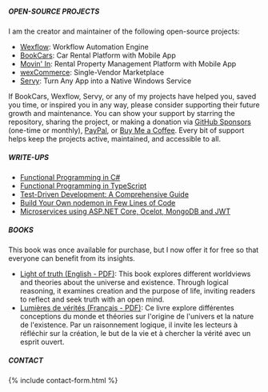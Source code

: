 <!--
I craft innovative and scalable solutions for digital media. My comprehensive experience spans web, mobile and desktop development, with particular focus on media and digital asset management systems.

My key strength lies in creating forward-thinking solutions that adapt across industries, enabling organizations to streamline and automate their work process or data management.
-->

##### OPEN-SOURCE PROJECTS

I am the creator and maintainer of the following open-source projects:

* [Wexflow](https://wexflow.github.io/): Workflow Automation Engine
* [BookCars](https://bookcars.github.io/): Car Rental Platform with Mobile App
* [Movin' In](https://movin-in.github.io/): Rental Property Management Platform with Mobile App
* [wexCommerce](https://wexcommerce.github.io/): Single-Vendor Marketplace
* [Servy](https://github.com/aelassas/servy): Turn Any App into a Native Windows Service
<!-- * [Wexstream](https://github.com/aelassas/wexstream): Video Conferencing Platform -->

<!--
By choosing my solutions, you can launch your own digital marketplace - whether it's an ecommerce website, car rental platform, or property rental system. Each solution comes with comprehensive documentation, Stripe and PayPal payment integration, and runs efficiently on just 1GB of RAM. Deploy your business for less than $5/month on cloud providers like [Hetzner](https://www.hetzner.com/cloud/) or [DigitalOcean](https://www.digitalocean.com/pricing/droplets), making these platforms perfect for entrepreneurs seeking scalable and cost-effective solutions.
-->

If BookCars, Wexflow, Servy, or any of my projects have helped you, saved you time, or inspired you in any way, please consider supporting their future growth and maintenance. You can show your support by starring the repository, sharing the project, or making a donation via [GitHub Sponsors](https://github.com/sponsors/aelassas) (one-time or monthly), [PayPal](https://www.paypal.me/aelassaspp), or [Buy Me a Coffee](https://www.buymeacoffee.com/aelassas). Every bit of support helps keep the projects active, maintained, and accessible to all.

##### WRITE-UPS

* [Functional Programming in C#](https://github.com/aelassas/functional-cs)
* [Functional Programming in TypeScript](https://github.com/aelassas/functional-ts)
* [Test-Driven Development: A Comprehensive Guide](https://github.com/aelassas/tdd)
* [Build Your Own nodemon in Few Lines of Code](https://github.com/aelassas/watcher)
* [Microservices using ASP.NET Core, Ocelot, MongoDB and JWT](https://github.com/aelassas/microservices)

##### BOOKS

This book was once available for purchase, but I now offer it for free so that everyone can benefit from its insights.
<!-- 
Feel free to download, read, and reflect on the ideas presented. I hope they provide you with knowledge and inspiration!
-->

<!--EN: https://bit.ly/3ER13zm -->
<!--FR: https://bit.ly/3DamgnA -->
<!--
* [Light of truth (English - PDF)](https://2ly.link/27oLb): This book takes an in-depth look at different worldviews and perspectives, examining various theories about the origins of the universe and the nature of existence. Through logical reasoning and analysis, it offers a compelling perspective on creation and the purpose of life, encouraging readers to reflect on profound and essential questions. Like many, I was confronted with deep questions about existence and purpose, I sought answers through reason and study, determined to find a foundation that was both logical and undeniably true. Whether you approach this with doubt or conviction, I invite you to explore the arguments presented with an open mind. The truth is there for those willing to seek it.
* [Lumières de vérités (Français - PDF)](https://2ly.link/27oLd): Ce livre explore différentes conceptions du monde en analysant diverses théories sur l'origine de l'univers et la nature de l'existence. À travers un raisonnement logique et une analyse rigoureuse, il propose une réflexion approfondie sur la création et le but de la vie, incitant les lecteurs à méditer sur des questions profondes et essentielles. Comme beaucoup, j'ai été confronté à des questions profondes sur l'existence et le sens de la vie. J'ai cherché des réponses par la raison et l'étude, déterminé à trouver une base à la fois logique et indéniablement vraie. Que vous abordiez ce sujet avec doute ou conviction, je vous invite à explorer les arguments présentés avec un esprit ouvert. La vérité est accessible à ceux qui sont prêts à la chercher.
-->

* [Light of truth (English - PDF)](https://2ly.link/27oLb): This book explores different worldviews and theories about the universe and existence. Through logical reasoning, it examines creation and the purpose of life, inviting readers to reflect and seek truth with an open mind.
* [Lumières de vérités (Français - PDF)](https://2ly.link/27oLd): Ce livre explore différentes conceptions du monde et théories sur l'origine de l'univers et la nature de l'existence. Par un raisonnement logique, il invite les lecteurs à réfléchir sur la création, le but de la vie et à chercher la vérité avec un esprit ouvert.


<!--
📖 **[Download now and start your journey of discovery!](https://bit.ly/3ER13zm)**
-->

<!--
You can also download the book in English by scanning the QR code below.

<img alt="" src="https://aelassas.github.io/content/bit.ly_3ER13zm.png" width="180">
-->

<!--
You can also download the book in French by scanning the QR code below.

<img alt="" src="https://aelassas.github.io/content/bit.ly_3DamgnA.png" width="180">
-->

<!--
##### GOOD READS

* [Build your own React](https://pomb.us/build-your-own-react/)

##### AWARDS

* Microsoft Community Contributor - Microsoft - 2011
* Most Valuable Professional - CodeProject - 2020
* Most Valuable Professional - CodeProject - 2023
* Most Valuable Professional - CodeProject - 2024
* Top JavaScript Author - dev.to - 2024
-->

<!--
* Microsoft Community Contributor - Microsoft - 2011
* Best C# Article of November 2012 - CodeProject - 2012
* Best Overall Article of November 2012 - CodeProject - 2012
* Best C# Article of December 2016 - CodeProject - 2016
* Best C# Article of January 2017 - CodeProject - 2017
* Best Article of June 2020 - CodeProject - 2020
* Most Valuable Professional - CodeProject - 2020
* Best Article of September 2023 - CodeProject - 2023
* Best Article of October 2023 - CodeProject - 2023
* Best Article of November 2023 - CodeProject - 2023
* Most Valuable Professional - CodeProject - 2023
* Most Valuable Professional - CodeProject - 2024
* Top JavaScript Author - dev.to - 2024
-->

##### CONTACT

{% include contact-form.html %}

<!--
<hr style="height:1px; border:none; color:#d1d9e0b3; background-color:#d1d9e0b3;">

If you'd like to discuss any sort of opportunity, feel free to contact me through [GitHub](https://github.com/aelassas) or [LinkedIn](https://www.linkedin.com/in/aelassas).
-->
